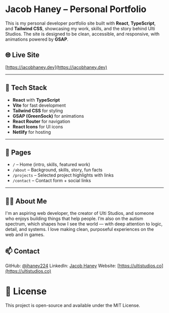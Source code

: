 # Jacob Haney – Personal Portfolio

This is my personal developer portfolio site built with **React**, **TypeScript**, and **Tailwind CSS**, showcasing my work, skills, and the story behind Ulti Studios. The site is designed to be clean, accessible, and responsive, with animations powered by **GSAP**.

## 🌐 Live Site
[https://jacobhaney.dev](https://jacobhaney.dev)

---

## 🧰 Tech Stack

- **React** with **TypeScript**
- **Vite** for fast development
- **Tailwind CSS** for styling
- **GSAP (GreenSock)** for animations
- **React Router** for navigation
- **React Icons** for UI icons
- **Netlify** for hosting

---

## 🚀 Pages

- `/` – Home (intro, skills, featured work)
- `/about` – Background, skills, story, fun facts
- `/projects` – Selected project highlights with links
- `/contact` – Contact form + social links

---

## 🙋‍♂️ About Me
I'm an aspiring web developer, the creator of Ulti Studios, and someone who enjoys building things that help people. I’m also on the autism spectrum, which shapes how I see the world — with deep attention to logic, detail, and systems. I love making clean, purposeful experiences on the web and in games.

## 📫 Contact
GitHub: [@jhaney224](https://github.com/jhaney224)
LinkedIn: [Jacob Haney](https://www.linkedin.com/in/jacobhaney224/)
Website: [https://ultistudios.co](https://ultistudios.co)

# 📄 License
This project is open-source and available under the MIT License.
